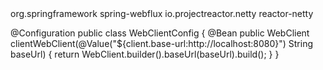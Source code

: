 <dependency>
  <groupId>org.springframework</groupId>
  <artifactId>spring-webflux</artifactId>
</dependency>
<dependency>
  <groupId>io.projectreactor.netty</groupId>
  <artifactId>reactor-netty</artifactId>
</dependency>



@Configuration
public class WebClientConfig {
  @Bean
  public WebClient clientWebClient(@Value("${client.base-url:http://localhost:8080}") String baseUrl) {
    return WebClient.builder().baseUrl(baseUrl).build();
  }
}

